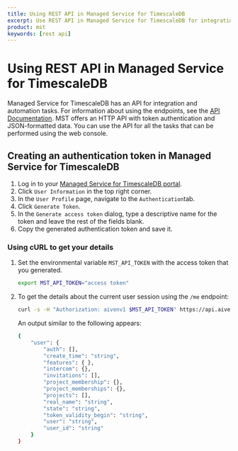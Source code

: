 ```yaml
---
title: Using REST API in Managed Service for TimescaleDB
excerpt: Use REST API in Managed Service for TimescaleDB for integration and automation
product: mst
keywords: [rest api]
---
```


# Using REST API in Managed Service for TimescaleDB

Managed Service for TimescaleDB has an API for integration and automation tasks.
For information about using the endpoints, see the [API Documentation](https://api.aiven.io/doc/).
MST offers an HTTP API with token authentication and JSON-formatted data. You
can use the API for all the tasks that can be performed using the web console.

<procedure>

## Creating an authentication token in Managed Service for TimescaleDB

1.  Log in to your [Managed Service for TimescaleDB portal][mst-login].
1.  Click `User Information` in the top right corner.
1.  In the `User Profile` page, navigate to the `Authentication`tab.
1.  Click `Generate Token`.
1.  In the `Generate access token` dialog, type a descriptive name for the
    token and leave the rest of the fields blank.
1.  Copy the generated authentication token and save it.

</procedure>

<procedure>

### Using cURL to get your details

1.  Set the environmental variable `MST_API_TOKEN` with the access token that you generated.

    ```bash
    export MST_API_TOKEN="access token"
    ```

1.  To get the details about the current user session using the `/me` endpoint:

    ```bash
    curl -s -H "Authorization: aivenv1 $MST_API_TOKEN" https://api.aiven.io/v1/me|json_pp
    ```

    An output similar to the following appears:

    ```bash
    {
        "user": {
            "auth": [],
            "create_time": "string",
            "features": { },
            "intercom": {},
            "invitations": [],
            "project_membership": {},
            "project_memberships": {},
            "projects": [],
            "real_name": "string",
            "state": "string",
            "token_validity_begin": "string",
            "user": "string",
            "user_id": "string"
        }
    }
    ```

</procedure>

[mst-login]: https://portal.managed.timescale.com
